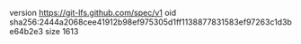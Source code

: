 version https://git-lfs.github.com/spec/v1
oid sha256:2444a2068cee41912b98ef975305d1ff1138877831583ef97263c1d3be64b2e3
size 1613
